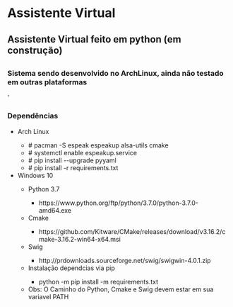 # Assistente Virtual
<h2>Assistente Virtual feito em python (em construção)<h2>
  <h3>Sistema sendo desenvolvido no ArchLinux, ainda não testado em outras plataformas</h3>'
 <h3>Dependências</h3>
 <ul>
   <li>Arch Linux</li>
    <ul>
        <li># pacman -S espeak espeakup alsa-utils cmake</li>
        <li># systemctl enable espeakup.service</li>
        <li># pip install --upgrade pyyaml</li>
        <li># pip install -r requirements.txt</li>
     </ul>
   <li>Windows 10</li>
   <ul>
     <li>Python 3.7</li>
     <ul><li>https://www.python.org/ftp/python/3.7.0/python-3.7.0-amd64.exe</li></ul>
     <li>Cmake</li>
     <ul><li>https://github.com/Kitware/CMake/releases/download/v3.16.2/cmake-3.16.2-win64-x64.msi</li></ul>
     <li>Swig</li>
     <ul><li>http://prdownloads.sourceforge.net/swig/swigwin-4.0.1.zip</li></ul>
     <li>Instalação dependcias via pip</li>
     <ul><li>python -m pip install -m requirements.txt</li></ul>
     <li>Obs: O Caminho do Python, Cmake e Swig devem estar em sua variavel PATH</li>
 </ul>

